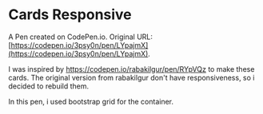 # Cards Responsive

A Pen created on CodePen.io. Original URL: [https://codepen.io/3psy0n/pen/LYpajmX](https://codepen.io/3psy0n/pen/LYpajmX).

I was inspired by https://codepen.io/rabakilgur/pen/RYpVQz to make these cards.
The original version from rabakilgur don't have responsiveness, so i decided to rebuild them.

In this pen, i used bootstrap grid for the container.